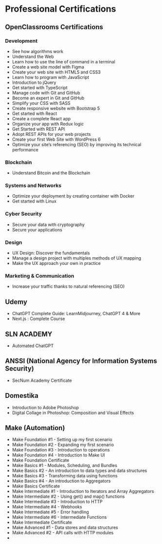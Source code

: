 # Professional Certifications

## OpenClassrooms Certifications
### Development
- See how algorithms work
- Understand the Web
- Learn how to use the line of command in a terminal
- Create a web site model with Figma
- Create your web site with HTML5 and CSS3
- Learn how to program with JavaScript
- Introduction to jQuery
- Get started with TypeScript
- Manage code with Git and GitHub
- Become an expert in Git and GitHub
- Simplify your CSS with SASS
- Create responsive website with Bootstrap 5
- Get started with React
- Create a complete React app
- Organize your app with Redux logic
- Get Started with REST API
- Adopt REST APIs for your web projects
- Create your first Web Site with WordPress 6
- Optimize your site’s referencing (SEO) by improving its technical performance


### Blockchain
- Understand Bitcoin and the Blockchain

### Systems and Networks
- Optimize your deployment by creating container with Docker
- Get started with Linux

### Cyber Security
- Secure your data with cryptography
- Secure your applications

### Design
- UX Design: Discover the fundamentals
- Manage a design project with multiples methods of UX mapping
- Make the UX approach your own in practice

### Marketing & Communication
- Increase your traffic thanks to natural referencing (SEO)

## Udemy
- ChatGPT Complete Guide: LearnMidjourney, ChatGPT 4 & More
- Next.js : Complete Course

## SLN ACADEMY
- Automated ChatGPT

## ANSSI (National Agency for Information Systems Security)
- SecNum Academy Certificate

## Domestika
- Introduction to Adobe Photoshop
- Digital Collage in Photoshop: Composition and Visual Effects

## Make (Automation)
- Make Foundation #1 - Setting up my first scenario
- Make Foundation #2 - Expanding my first scenario
- Make Foundation #3 - Introduction to operations
- Make Foundation #4 - Introduction to Make UI
- Make Foundation Certificate
- Make Basics #1 - Modules, Scheduling, and Bundles
- Make Basics #2 - An introduction to data types and data structures
- Make Basics #3 - Transforming data using functions
- Make Basics #4 - An introduction to Aggregators
- Make Basics Certificate
- Make Intermediate #1 - Introduction to Iterators and Array Aggregators
- Make Intermediate #2 - Using get() and map() functions
- Make Intermediate #3 - Introduction to HTTP
- Make Intermediate #4 - Webhooks
- Make Intermediate #5 - Error handling
- Make Intermediate #6 - Intermediate Functions
- Make Intermediate Certificate
- Make Advanced #1 - Data stores and data structures
- Make Advanced #2 - API calls with HTTP modules
- 
